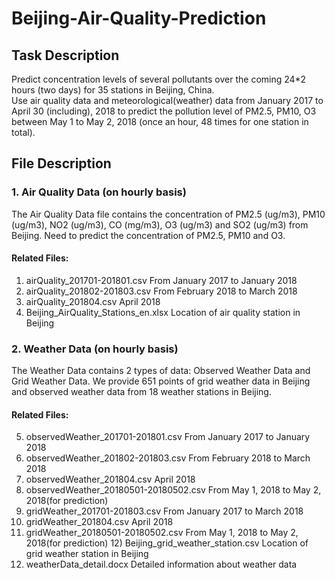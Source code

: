 # Beijing-Air-Quality-Prediction
## Task Description
Predict concentration levels of several pollutants over the coming 24*2 hours (two days) for 35 stations in Beijing, China.   
Use air quality data and meteorological(weather) data from January 2017 to April 30 (including), 2018 to predict the pollution level of PM2.5, PM10, O3 between May 1 to May 2, 2018 (once an hour, 48 times for one station in total).
## File Description
### 1. Air Quality Data (on hourly basis)
The Air Quality Data file contains the concentration of PM2.5 (ug/m3), PM10 (ug/m3), NO2 (ug/m3), CO (mg/m3), O3 (ug/m3) and SO2 (ug/m3) from Beijing. Need to predict the concentration of PM2.5, PM10 and O3.
#### Related Files:
  1) airQuality_201701-201801.csv From January 2017 to January 2018
  2) airQuality_201802-201803.csv From February 2018 to March 2018
  3) airQuality_201804.csv April 2018
  4) Beijing_AirQuality_Stations_en.xlsx Location of air quality station in Beijing

### 2. Weather Data (on hourly basis)
The Weather Data contains 2 types of data: Observed Weather Data and Grid Weather Data.
We provide 651 points of grid weather data in Beijing and observed weather data from 18 weather stations in Beijing. 
#### Related Files:
5) observedWeather_201701-201801.csv From January 2017 to January 2018
6) observedWeather_201802-201803.csv From February 2018 to March 2018
7) observedWeather_201804.csv April 2018
8) observedWeather_20180501-20180502.csv From May 1, 2018 to May 2, 2018(for prediction)
9) gridWeather_201701-201803.csv From January 2017 to March 2018
10) gridWeather_201804.csv April 2018
11) gridWeather_20180501-20180502.csv From May 1, 2018 to May 2, 2018(for prediction) 12) Beijing_grid_weather_station.csv Location of grid weather station in Beijing
13) weatherData_detail.docx Detailed information about weather data

